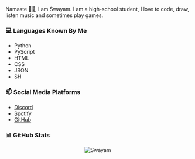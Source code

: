Namaste 🙏🏻, I am Swayam. I am a high-school student, I love to code, draw, listen music and sometimes play games.

### 💻 Languages Known By Me
- Python
- PyScript
- HTML
- CSS
- JSON
- SH

### 📫 Social Media Platforms
- [Discord](https://discord.com/users/808255522019999766)
- [Spotify](https://open.spotify.com/user/31wkqwzaxvitk7sgzklvcnm5sbtq?si=4XkJutdfRqSCdt3Qyc0ZzQ&utm_source=copy-link) 
- [GitHub](https://github.com/Swayam2245)

### 📊 GitHub Stats
<p align="center">
    <img src="https://github-readme-stats.vercel.app/api?username=Swayam2245&show_icons=true&theme=gotham" alt="Swayam"/>
</p>
